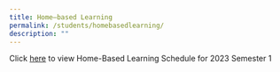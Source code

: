 ```yaml
---
title: Home–based Learning
permalink: /students/homebasedlearning/
description: ""
---
```



Click [here](https://sites.google.com/moe.edu.sg/blendedlearning-nv/hbl-schedule-2023) to view Home-Based Learning Schedule for 2023 Semester 1